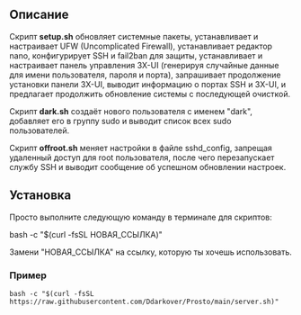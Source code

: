 ## Описание

Скрипт **setup.sh** обновляет системные пакеты, устанавливает и настраивает UFW (Uncomplicated Firewall), устанавливает редактор nano, конфигурирует SSH и fail2ban для защиты, устанавливает и настраивает панель управления 3X-UI (генерируя случайные данные для имени пользователя, пароля и порта), запрашивает продолжение установки панели 3X-UI, выводит информацию о портах SSH и 3X-UI, и предлагает продолжить обновление системы с последующей очисткой.

Скрипт **dark.sh** создаёт нового пользователя с именем "dark", добавляет его в группу sudo и выводит список всех sudo пользователей.

Скрипт **offroot.sh** меняет настройки в файле sshd_config, запрещая удаленный доступ для root пользователя, после чего перезапускает службу SSH и выводит сообщение об успешном обновлении настроек.
## Установка
Просто выполните следующую команду в терминале для скриптов:

bash -c "$(curl -fsSL НОВАЯ_ССЫЛКА)"

Замени "НОВАЯ_ССЫЛКА" на ссылку, которую ты хочешь использовать.
### Пример
```
bash -c "$(curl -fsSL https://raw.githubusercontent.com/Ddarkover/Prosto/main/server.sh)"
```
